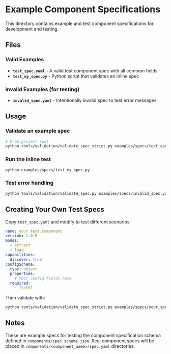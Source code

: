 # Example Component Specifications

This directory contains example and test component specifications for development and testing.

## Files

### Valid Examples
- **`test_spec.yaml`** - A valid test component spec with all common fields
- **`test_my_spec.py`** - Python script that validates an inline spec

### Invalid Examples (for testing)
- **`invalid_spec.yaml`** - Intentionally invalid spec to test error messages

## Usage

### Validate an example spec
```bash
# From project root
python tools/validation/validate_spec_strict.py examples/specs/test_spec.yaml
```

### Run the inline test
```bash
python examples/specs/test_my_spec.py
```

### Test error handling
```bash
python tools/validation/validate_spec.py examples/specs/invalid_spec.yaml
```

## Creating Your Own Test Specs

Copy `test_spec.yaml` and modify to test different scenarios:

```yaml
name: your.test.component
version: 1.0.0
modes:
  - extract
  - load
capabilities:
  discover: true
configSchema:
  type: object
  properties:
    # Your config fields here
  required:
    - field1
```

Then validate with:
```bash
python tools/validation/validate_spec_strict.py examples/specs/your_spec.yaml
```

## Notes

These are example specs for testing the component specification schema defined in `components/spec.schema.json`. Real component specs will be placed in `components/<component_name>/spec.yaml` directories.

